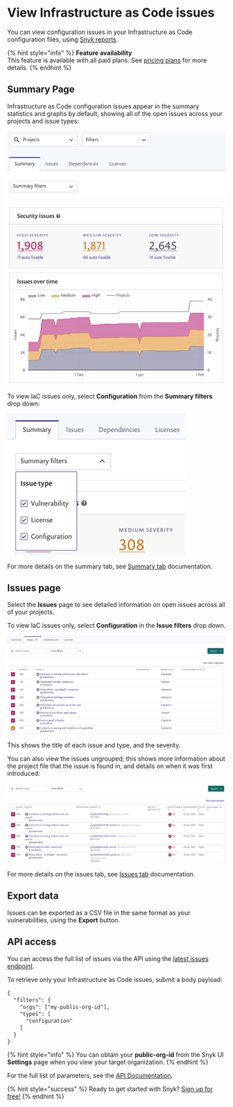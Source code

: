 # View Infrastructure as Code issues

You can view configuration issues in your Infrastructure as Code configuration files, using [Snyk reports](reports/reports/).

{% hint style="info" %}
**Feature availability**  
This feature is available with all paid plans. See [pricing plans](https://snyk.io/plans/) for more details.
{% endhint %}

## Summary Page

Infrastructure as Code configuration issues appear in the summary statistics and graphs by default, showing all of the open issues across your projects and issue types:

![](../../.gitbook/assets/image4.png)

To view IaC issues only, select **Configuration** from the **Summary filters** drop down:

![](../../.gitbook/assets/screenshot_2021-02-17_at_14.22.50.png)

For more details on the summary tab, see [Summary tab](reports-1/reports/summary-tab) documentation.

## Issues page

Select the **Issues** page to see detailed information on open issues across all of your projects.

To view IaC issues only, select **Configuration** in the **Issue filters** drop down.

![](../../.gitbook/assets/image3.png)

This shows the title of each issue and type, and the severity.

You can also view the issues ungrouped; this shows more information about the project file that the issue is found in, and details on when it was first introduced:

![](../../.gitbook/assets/image2-3-%20%281%29%20%282%29%20%282%29%20%282%29%20%283%29%20%284%29%20%284%29%20%283%29%20%284%29.png)

For more details on the issues tab, see [Issues tab](reports-1/reports/issues-tab/) documentation.

## Export data

Issues can be exported as a CSV file in the same format as your vulnerabilities, using the **Export** button.

## API access

You can access the full list of issues via the API using the [latest issues endpoint](https://snyk.docs.apiary.io/#reference/reporting-api/latest-issues/get-list-of-latest-issues?console=1).

To retrieve only your Infrastructure as Code issues, submit a body payload:

```text
{
  "filters": {
    "orgs": ["my-public-org-id"],
    "types": [
      "configuration"
    ]
  }
}
```

{% hint style="info" %}
You can obtain your **public-org-id** from the Snyk UI **Settings** page when you view your target organization.
{% endhint %}

For the full list of parameters, see the [API Documentation](https://snyk.docs.apiary.io/#reference/reporting-api/latest-issues/get-list-of-latest-issues?console=1).

{% hint style="success" %}
Ready to get started with Snyk? [Sign up for free!](https://snyk.io/login?cta=sign-up&loc=footer&page=support_docs_page)
{% endhint %}


